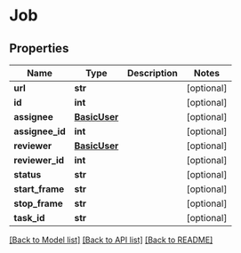 # Job

## Properties
Name | Type | Description | Notes
------------ | ------------- | ------------- | -------------
**url** | **str** |  | [optional]
**id** | **int** |  | [optional]
**assignee** | [**BasicUser**](BasicUser.md) |  | [optional]
**assignee_id** | **int** |  | [optional]
**reviewer** | [**BasicUser**](BasicUser.md) |  | [optional]
**reviewer_id** | **int** |  | [optional]
**status** | **str** |  | [optional]
**start_frame** | **str** |  | [optional]
**stop_frame** | **str** |  | [optional]
**task_id** | **str** |  | [optional]

[[Back to Model list]](../README.md#documentation-for-models) [[Back to API list]](../README.md#documentation-for-api-endpoints) [[Back to README]](../README.md)
